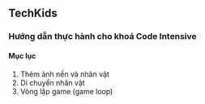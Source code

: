 ## TechKids
### Hướng dẫn thực hành cho khoá Code Intensive
#### Mục lục
1. Thêm ảnh nền và nhân vật
2. Di chuyển nhân vật
3. Vòng lặp game (game loop)
